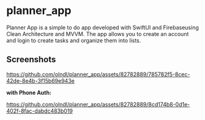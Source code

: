 # planner_app

Planner App is a simple to do app developed with SwiftUI and Firebaseusing Clean Architecture and MVVM. 
The app allows you to create an account and login to create tasks and organize them into lists. 


## Screenshots

https://github.com/olndl/planner_app/assets/82782889/785782f5-8cec-42de-8e4b-3f15b69e943e

**with Phone Auth:**


https://github.com/olndl/planner_app/assets/82782889/8cd174b8-0d1e-402f-8fac-dabdc483b019



